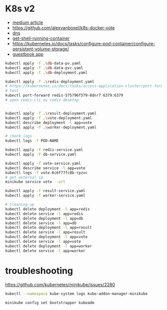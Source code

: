 # K8s v2

* [medium article](https://medium.com/lucjuggery/dockers-voting-app-on-swarm-kubernetes-and-nomad-8835a82050cf)
* https://github.com/alexvanboxel/k8s-docker-vote
* [dns](https://kubernetes.io/docs/concepts/services-networking/dns-pod-service/)
* [get-shell-running-container](https://kubernetes.io/docs/tasks/debug-application-cluster/get-shell-running-container/)
* https://kubernetes.io/docs/tasks/configure-pod-container/configure-persistent-volume-storage/
* [guestbook app](https://kubernetes.io/docs/tutorials/stateless-application/guestbook/)

```sh
kubectl apply -f .\db-data-pv.yaml
kubectl apply -f .\db-data-pvc.yaml
kubectl apply -f .\db-deployment.yaml

kubectl apply -f .\redis-deployment.yaml
# https://kubernetes.io/docs/tasks/access-application-cluster/port-forward-access-application-cluster/
# test
kubectl port-forward redis-575796f579-8dnr7 6379:6379
# open redis-cli ou redis desktop


kubectl apply -f .\result-deployment.yaml
kubectl apply -f .\vote-deployment.yaml
kubectl describe deployment -l app=vote
kubectl apply -f .\worker-deployment.yaml

# check logs
kubectl logs -f POD-NAME

kubectl apply -f redis-service.yaml
kubectl apply -f db-service.yaml

kubectl apply -f vote-service.yaml
kubectl describe service -l app=vote
kubectl logs -f vote-6c6f77fc8b-rpzvc
# get external ip
minikube service vote --url

kubectl apply -f result-service.yaml
kubectl apply -f worker-service.yaml

# Cleaning up
kubectl delete deployment -l app=redis
kubectl delete service -l app=redis
kubectl delete deployment -l app=db
kubectl delete service -l app=db
kubectl delete deployment -l app=result
kubectl delete service -l app=result
kubectl delete deployment -l app=vote
kubectl delete service -l app=vote
kubectl delete deployment -l app=worker
kubectl delete service -l app=worker
```
# troubleshooting
https://github.com/kubernetes/minikube/issues/2280
```sh
kubectl --namespace kube-system logs kube-addon-manager-minikube

minikube config set bootstrapper kubeadm
```
